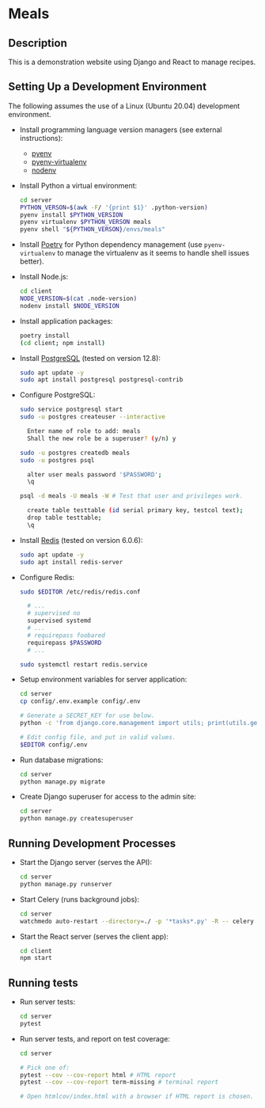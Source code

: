 # Meals

## Description

This is a demonstration website using Django and React to manage recipes.

## Setting Up a Development Environment

The following assumes the use of a Linux (Ubuntu 20.04) development environment.

- Install programming language version managers (see external instructions):

  - [pyenv](https://github.com/pyenv/pyenv)
  - [pyenv-virtualenv](https://github.com/pyenv/pyenv-virtualenv)
  - [nodenv](https://github.com/nodenv/nodenv)

- Install Python a virtual environment:

  ```sh
  cd server
  PYTHON_VERSON=$(awk -F/ '{print $1}' .python-version)
  pyenv install $PYTHON_VERSION
  pyenv virtualenv $PYTHON_VERSON meals
  pyenv shell "${PYTHON_VERSON}/envs/meals"
  ```

- Install [Poetry](https://python-poetry.org) for Python dependency management
  (use `pyenv-virtualenv` to manage the virtualenv as it seems to handle shell
  issues better).

- Install Node.js:

  ```sh
  cd client
  NODE_VERSION=$(cat .node-version)
  nodenv install $NODE_VERSION
  ```

- Install application packages:

  ```sh
  poetry install
  (cd client; npm install)
  ```

- Install [PostgreSQL](https://www.postgresql.org/) (tested on version 12.8):

  ```sh
  sudo apt update -y
  sudo apt install postgresql postgresql-contrib
  ```

- Configure PostgreSQL:

  ```sh
  sudo service postgresql start
  sudo -u postgres createuser --interactive

    Enter name of role to add: meals
    Shall the new role be a superuser? (y/n) y

  sudo -u postgres createdb meals
  sudo -u postgres psql

    alter user meals password '$PASSWORD';
    \q

  psql -d meals -U meals -W # Test that user and privileges work.

    create table testtable (id serial primary key, testcol text);
    drop table testtable;
    \q
  ```

- Install [Redis](https://redis.io/) (tested on version 6.0.6):

  ```sh
  sudo apt update -y
  sudo apt install redis-server
  ```

- Configure Redis:

  ```sh
  sudo $EDITOR /etc/redis/redis.conf

    # ...
    # supervised no
    supervised systemd
    # ...
    # requirepass foobared
    requirepass $PASSWORD
    # ...

  sudo systemctl restart redis.service
  ```

- Setup environment variables for server application:

  ```sh
  cd server
  cp config/.env.example config/.env

  # Generate a SECRET_KEY for use below.
  python -c 'from django.core.management import utils; print(utils.get_random_secret_key())'

  # Edit config file, and put in valid values.
  $EDITOR config/.env
  ```

- Run database migrations:

  ```sh
  cd server
  python manage.py migrate
  ```

- Create Django superuser for access to the admin site:

  ```sh
  cd server
  python manage.py createsuperuser
  ```

## Running Development Processes

- Start the Django server (serves the API):

  ```sh
  cd server
  python manage.py runserver
  ```

- Start Celery (runs background jobs):

  ```sh
  cd server
  watchmedo auto-restart --directory=./ -p '*tasks*.py' -R -- celery -A config worker -l INFO
  ```

- Start the React server (serves the client app):

  ```sh
  cd client
  npm start
  ```

## Running tests

- Run server tests:

  ```sh
  cd server
  pytest
  ```

- Run server tests, and report on test coverage:

  ```sh
  cd server

  # Pick one of:
  pytest --cov --cov-report html # HTML report
  pytest --cov --cov-report term-missing # terminal report

  # Open htmlcov/index.html with a browser if HTML report is chosen.
  ```
